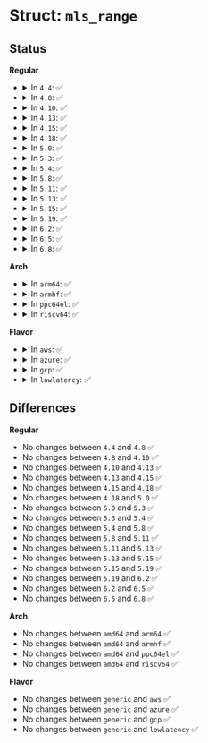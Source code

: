 # Struct: <code>mls_range</code>

## Status
<b>Regular</b>
<ul>
<li>
<details>
<summary>In <code>4.4</code>: ✅</summary>

```c
struct mls_range {
    struct mls_level level[2];
};
```
</details>
</li>
<li>
<details>
<summary>In <code>4.8</code>: ✅</summary>

```c
struct mls_range {
    struct mls_level level[2];
};
```
</details>
</li>
<li>
<details>
<summary>In <code>4.10</code>: ✅</summary>

```c
struct mls_range {
    struct mls_level level[2];
};
```
</details>
</li>
<li>
<details>
<summary>In <code>4.13</code>: ✅</summary>

```c
struct mls_range {
    struct mls_level level[2];
};
```
</details>
</li>
<li>
<details>
<summary>In <code>4.15</code>: ✅</summary>

```c
struct mls_range {
    struct mls_level level[2];
};
```
</details>
</li>
<li>
<details>
<summary>In <code>4.18</code>: ✅</summary>

```c
struct mls_range {
    struct mls_level level[2];
};
```
</details>
</li>
<li>
<details>
<summary>In <code>5.0</code>: ✅</summary>

```c
struct mls_range {
    struct mls_level level[2];
};
```
</details>
</li>
<li>
<details>
<summary>In <code>5.3</code>: ✅</summary>

```c
struct mls_range {
    struct mls_level level[2];
};
```
</details>
</li>
<li>
<details>
<summary>In <code>5.4</code>: ✅</summary>

```c
struct mls_range {
    struct mls_level level[2];
};
```
</details>
</li>
<li>
<details>
<summary>In <code>5.8</code>: ✅</summary>

```c
struct mls_range {
    struct mls_level level[2];
};
```
</details>
</li>
<li>
<details>
<summary>In <code>5.11</code>: ✅</summary>

```c
struct mls_range {
    struct mls_level level[2];
};
```
</details>
</li>
<li>
<details>
<summary>In <code>5.13</code>: ✅</summary>

```c
struct mls_range {
    struct mls_level level[2];
};
```
</details>
</li>
<li>
<details>
<summary>In <code>5.15</code>: ✅</summary>

```c
struct mls_range {
    struct mls_level level[2];
};
```
</details>
</li>
<li>
<details>
<summary>In <code>5.19</code>: ✅</summary>

```c
struct mls_range {
    struct mls_level level[2];
};
```
</details>
</li>
<li>
<details>
<summary>In <code>6.2</code>: ✅</summary>

```c
struct mls_range {
    struct mls_level level[2];
};
```
</details>
</li>
<li>
<details>
<summary>In <code>6.5</code>: ✅</summary>

```c
struct mls_range {
    struct mls_level level[2];
};
```
</details>
</li>
<li>
<details>
<summary>In <code>6.8</code>: ✅</summary>

```c
struct mls_range {
    struct mls_level level[2];
};
```
</details>
</li>
</ul>
<b>Arch</b>
<ul>
<li>
<details>
<summary>In <code>arm64</code>: ✅</summary>

```c
struct mls_range {
    struct mls_level level[2];
};
```
</details>
</li>
<li>
<details>
<summary>In <code>armhf</code>: ✅</summary>

```c
struct mls_range {
    struct mls_level level[2];
};
```
</details>
</li>
<li>
<details>
<summary>In <code>ppc64el</code>: ✅</summary>

```c
struct mls_range {
    struct mls_level level[2];
};
```
</details>
</li>
<li>
<details>
<summary>In <code>riscv64</code>: ✅</summary>

```c
struct mls_range {
    struct mls_level level[2];
};
```
</details>
</li>
</ul>
<b>Flavor</b>
<ul>
<li>
<details>
<summary>In <code>aws</code>: ✅</summary>

```c
struct mls_range {
    struct mls_level level[2];
};
```
</details>
</li>
<li>
<details>
<summary>In <code>azure</code>: ✅</summary>

```c
struct mls_range {
    struct mls_level level[2];
};
```
</details>
</li>
<li>
<details>
<summary>In <code>gcp</code>: ✅</summary>

```c
struct mls_range {
    struct mls_level level[2];
};
```
</details>
</li>
<li>
<details>
<summary>In <code>lowlatency</code>: ✅</summary>

```c
struct mls_range {
    struct mls_level level[2];
};
```
</details>
</li>
</ul>

## Differences
<b>Regular</b>
<ul>
<li>
No changes between <code>4.4</code> and <code>4.8</code> ✅
</li>
<li>
No changes between <code>4.8</code> and <code>4.10</code> ✅
</li>
<li>
No changes between <code>4.10</code> and <code>4.13</code> ✅
</li>
<li>
No changes between <code>4.13</code> and <code>4.15</code> ✅
</li>
<li>
No changes between <code>4.15</code> and <code>4.18</code> ✅
</li>
<li>
No changes between <code>4.18</code> and <code>5.0</code> ✅
</li>
<li>
No changes between <code>5.0</code> and <code>5.3</code> ✅
</li>
<li>
No changes between <code>5.3</code> and <code>5.4</code> ✅
</li>
<li>
No changes between <code>5.4</code> and <code>5.8</code> ✅
</li>
<li>
No changes between <code>5.8</code> and <code>5.11</code> ✅
</li>
<li>
No changes between <code>5.11</code> and <code>5.13</code> ✅
</li>
<li>
No changes between <code>5.13</code> and <code>5.15</code> ✅
</li>
<li>
No changes between <code>5.15</code> and <code>5.19</code> ✅
</li>
<li>
No changes between <code>5.19</code> and <code>6.2</code> ✅
</li>
<li>
No changes between <code>6.2</code> and <code>6.5</code> ✅
</li>
<li>
No changes between <code>6.5</code> and <code>6.8</code> ✅
</li>
</ul>
<b>Arch</b>
<ul>
<li>
No changes between <code>amd64</code> and <code>arm64</code> ✅
</li>
<li>
No changes between <code>amd64</code> and <code>armhf</code> ✅
</li>
<li>
No changes between <code>amd64</code> and <code>ppc64el</code> ✅
</li>
<li>
No changes between <code>amd64</code> and <code>riscv64</code> ✅
</li>
</ul>
<b>Flavor</b>
<ul>
<li>
No changes between <code>generic</code> and <code>aws</code> ✅
</li>
<li>
No changes between <code>generic</code> and <code>azure</code> ✅
</li>
<li>
No changes between <code>generic</code> and <code>gcp</code> ✅
</li>
<li>
No changes between <code>generic</code> and <code>lowlatency</code> ✅
</li>
</ul>
